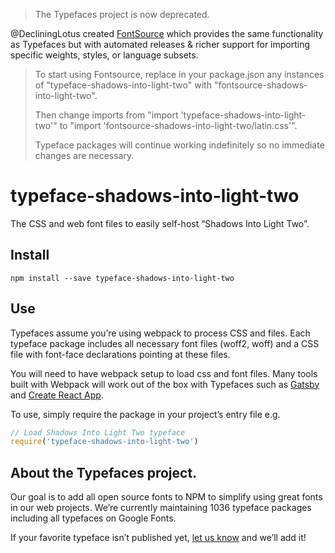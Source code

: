 >The Typefaces project is now deprecated.

@DecliningLotus created
[FontSource](https://github.com/fontsource/fontsource) which provides the
same functionality as Typefaces but with automated releases & richer
support for importing specific weights, styles, or language subsets.
>
>To start using Fontsource, replace in your package.json any instances of
"typeface-shadows-into-light-two" with "fontsource-shadows-into-light-two".
>
> Then change imports from "import 'typeface-shadows-into-light-two'" to "import 'fontsource-shadows-into-light-two/latin.css'".
>
>Typeface packages will continue working indefinitely so no immediate
>changes are necessary.

# typeface-shadows-into-light-two

The CSS and web font files to easily self-host “Shadows Into Light Two”.

## Install

`npm install --save typeface-shadows-into-light-two`

## Use

Typefaces assume you’re using webpack to process CSS and files. Each typeface
package includes all necessary font files (woff2, woff) and a CSS file with
font-face declarations pointing at these files.

You will need to have webpack setup to load css and font files. Many tools built
with Webpack will work out of the box with Typefaces such as [Gatsby](https://github.com/gatsbyjs/gatsby)
and [Create React App](https://github.com/facebookincubator/create-react-app).

To use, simply require the package in your project’s entry file e.g.

```javascript
// Load Shadows Into Light Two typeface
require('typeface-shadows-into-light-two')
```

## About the Typefaces project.

Our goal is to add all open source fonts to NPM to simplify using great fonts in
our web projects. We’re currently maintaining 1036 typeface packages
including all typefaces on Google Fonts.

If your favorite typeface isn’t published yet, [let us know](https://github.com/KyleAMathews/typefaces)
and we’ll add it!
